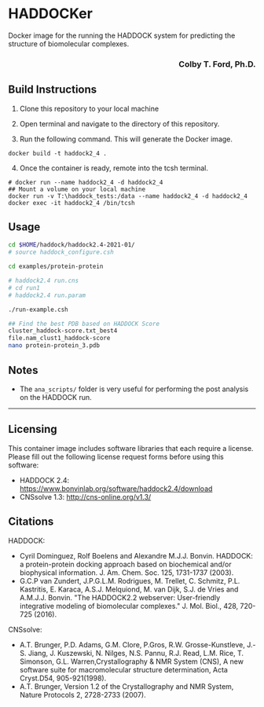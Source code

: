 # HADDOCKer
Docker image for the running the HADDOCK system for predicting the structure of biomolecular complexes.

<h3 align="right">Colby T. Ford, Ph.D.</h3>

## Build Instructions
1. Clone this repository to your local machine

2. Open terminal and navigate to the directory of this repository.

3. Run the following command. This will generate the Docker image.
```
docker build -t haddock2_4 .
```

4. Once the container is ready, remote into the tcsh terminal.
```
# docker run --name haddock2_4 -d haddock2_4
## Mount a volume on your local machine
docker run -v T:\haddock_tests:/data --name haddock2_4 -d haddock2_4
docker exec -it haddock2_4 /bin/tcsh
```

## Usage
```sh
cd $HOME/haddock/haddock2.4-2021-01/
# source haddock_configure.csh

cd examples/protein-protein

# haddock2.4 run.cns
# cd run1
# haddock2.4 run.param

./run-example.csh

## Find the best PDB based on HADDOCK Score
cluster_haddock-score.txt_best4
file.nam_clust1_haddock-score
nano protein-protein_3.pdb
```

## Notes

- The `ana_scripts/` folder is very useful for performing the post analysis on the HADDOCK run.


-------------------------------------------

## Licensing

This container image includes software libraries that each require a license. Please fill out the following license request forms before using this software:
- HADDOCK 2.4: https://www.bonvinlab.org/software/haddock2.4/download
- CNSsolve 1.3: http://cns-online.org/v1.3/

## Citations

HADDOCK:
- Cyril Dominguez, Rolf Boelens and Alexandre M.J.J. Bonvin. HADDOCK: a protein-protein docking approach based on biochemical and/or biophysical information. J. Am. Chem. Soc. 125, 1731-1737 (2003).
- G.C.P van Zundert, J.P.G.L.M. Rodrigues, M. Trellet, C. Schmitz, P.L. Kastritis, E. Karaca, A.S.J. Melquiond, M. van Dijk, S.J. de Vries and A.M.J.J. Bonvin. "The HADDOCK2.2 webserver: User-friendly integrative modeling of biomolecular complexes." J. Mol. Biol., 428, 720-725 (2016).

CNSsolve:
- A.T. Brunger, P.D. Adams, G.M. Clore, P.Gros, R.W. Grosse-Kunstleve, J.-S. Jiang, J. Kuszewski, N. Nilges, N.S. Pannu, R.J. Read, L.M. Rice, T. Simonson, G.L. Warren,Crystallography & NMR System (CNS), A new software suite for macromolecular structure determination, Acta Cryst.D54, 905-921(1998).
- A.T. Brunger, Version 1.2 of the Crystallography and NMR System, Nature Protocols 2, 2728-2733 (2007).
